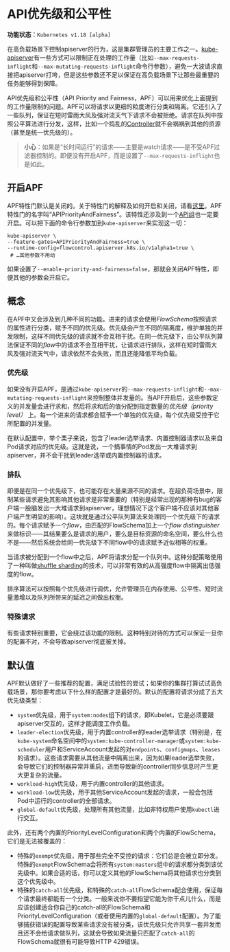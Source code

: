 # API优先级和公平性

**功能状态**：`Kubernetes v1.18 [alpha]`

在高负载场景下控制apiserver的行为，这是集群管理员的主要工作之一。[kube-apiserver](../概要/Kubernetes组成.md#kube-apiserver)有一些方式可以限制正在处理的工作量（比如`--max-requests-inflight`和`--max-mutating-requests-inflight`命令行参数），避免一大波请求直接把apiserver打垮，但是这些参数还不足以保证在高负载场景下让那些最重要的任务能够得到保障。

API优先级和公平性（API Priority and Fairness，APF）可以用来优化上面提到的工作量限制的问题。APF可以将请求以更细的粒度进行分类和隔离。它还引入了一些队列，保证在短时雷雨大风及强对流天气下请求不会被拒绝。请求在队列中按照公平算法进行分发，这样，比如一个捣乱的[Controller](../集群架构/控制器.md)就不会祸祸到其他的资源（甚至是统一优先级的）。

>**小心**：如果是“长时间运行”的请求——主要是watch请求——是不受APF过滤器控制的。即便没有开启APF，而是设置了`--max-requests-inflight`也是如此。

## 开启APF

APF特性门默认是关闭的。关于特性门的解释及如何开启和关闭，请看[这里](https://v1-18.docs.kubernetes.io/docs/reference/command-line-tools-reference/feature-gates/)。APF特性门的名字叫“APIPriorityAndFairness”。该特性还涉及到一个[API组](../概要/Kubernetes%20API.md#API分组)也一定要开启。可以把下面的命令行参数加到`kube-apiserver`来实现这一切：

```shell script
kube-apiserver \
--feature-gates=APIPriorityAndFairness=true \
--runtime-config=flowcontrol.apiserver.k8s.io/v1alpha1=true \
 # …其他参数不用动
```

如果设置了`--enable-priority-and-fairness=false`，那就会关闭APF特性，即便其他的参数会开启它。

## 概念

在APF中又会涉及到几种不同的功能。进来的请求会使用*FlowSchema*按照请求的属性进行分类，赋予不同的优先级。优先级会产生不同的隔离度，维护单独的并发限制，这样不同优先级的请求就不会互相干扰。在同一优先级下，由公平队列算法保证不同的*flow*中的请求不会互相干扰，让请求进行排队，这样在短时雷雨大风及强对流天气中，请求依然不会失败，而且还能降低平均负载。

### 优先级

如果没有开启APF，是通过`kube-apiserver`的`--max-requests-inflight`和`--max-mutating-requests-inflight`来控制整体并发量的。当APF开启后，这些参数定义的并发量会进行求和，然后将求和后的值分配到指定数量的*优先级（priority level）* 上。每一个进来的请求都会赋予一个单独的优先级，每个优先级受控于它所配置的并发量。

在默认配置中，举个栗子来说，包含了leader选举请求、内置控制器请求以及来自Pod请求对应的优先级。这就是说，一个搞事情的Pod发出一大堆请求到apiserver，并不会干扰到leader选举或内置控制器的请求。

### 排队

即便是在同一个优先级下，也可能存在大量来源不同的请求。在超负荷场景中，限制某些请求避免其影响其他请求是非常重要的（特别是经常出现的那种有bug的客户端一股脑发出一大堆请求到apiserver，理想情况下这个客户端不应该对其他客户端产生明显的影响）。这块就是通过公平队列算法来处理同一个优先级下的请求的。每个请求赋予一个*flow*，由匹配的FlowSchema加上一个*flow distinguisher*来做标识——其结果要么是请求的用户，要么是目标资源的命名空间，要么什么也不是——然后系统会给同一优先级下不同flow中的请求赋予近似相等的权重。

当请求被分配到一个flow中之后，APF将请求分配一个队列中。这种分配策略使用了一种叫做[shuffle sharding](https://v1-18.docs.kubernetes.io/docs/reference/glossary/?all=true#term-shuffle-sharding)的技术，可以非常有效的从高强度flow中隔离出低强度的flow。

排序算法可以按照每个优先级进行调优，允许管理员在内存使用、公平性、短时流量激增以及队列所带来的延迟之间做出权衡。

### 特殊请求

有些请求特别重要，它会绕过该功能的限制。这种特别对待的方式可以保证一旦你的配置不对，不会导致apiserver彻底被关掉。

## 默认值

APF默认做好了一些推荐的配置，满足试验性的尝试；如果你的集群打算试试高负载场景，那你要考虑以下什么样的配置才是最好的。默认的配置将请求分成了五大优先级类型：

- `system`优先级，用于`system:nodes`组下的请求，即Kubelet，它是必须要跟apiserver交互的，这样才能调度工作负载。
- `leader-election`优先级，用于内置controller的leader选举请求（特别是，在`kube-system`命名空间中的`system:kube-controller-manager`或`system:kube-scheduler`用户和ServiceAccount发起的对`endpoints`、`configmaps`、`leases`的请求）。这些请求需要从其他流量中隔离出来，因为如果leader选举失败，会导致它们的控制器异常并重启，进而导致新的controller同步信息时产生更大更复杂的流量。
- `workload-high`优先级，用于内置controller的其他请求。
- `workload-low`优先级，用于其他ServiceAccount发起的请求，一般会包括Pod中运行的controller的全部请求。
- `global-default`优先级，处理所有其他流量，比如非特权用户使用`kubectl`进行交互。

此外，还有两个内置的PriorityLevelConfiguration和两个内置的FlowSchema，它们是无法被覆盖的：

- 特殊的`exempt`优先级，用于那些完全不受控的请求：它们总是会被立即分发。特殊的`exempt`FlowSchema会将所有`system:masters`组中的请求都分类到该优先级中。如果合适的话，你可以定义其他的FlowSchema将其他请求也分类到这个优先级中。
- 特殊的`catch-all`优先级，和特殊的`catch-all`FlowSchema配合使用，保证每个请求最终都能有一个分类。一般来说你不要指望它能为你干点儿什么，而是应该创建适合你自己的catch-all的FlowSchema和PriorityLevelConfiguration（或者使用内置的`global-default`配置）。为了能够捕获错误的配置导致某些请求没有被分类，该优先级只允许共享一套并发而且还不会给请求做队列，这就会导致如果流量只匹配了`catch-all`的FlowSchema就很有可能导致HTTP 429错误。